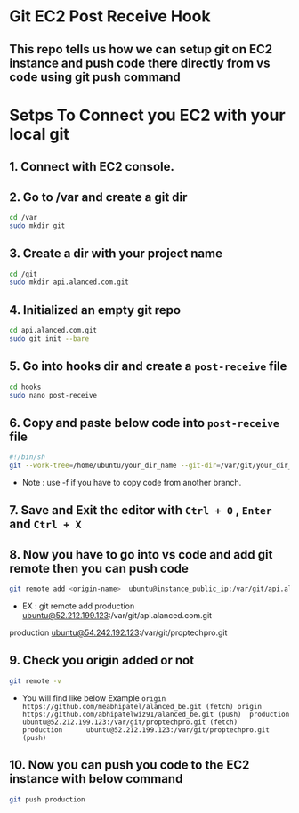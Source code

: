 # Git EC2 Post Receive Hook
This repo tells us how we can setup git on EC2 instance and push code there directly from vs code using git push command
---

# Setps To Connect you EC2 with your local git 
## 1. Connect with EC2 console.
## 2. Go to /var and create a git dir
```sh
cd /var
sudo mkdir git
```
## 3. Create a dir with your project name
```sh
cd /git
sudo mkdir api.alanced.com.git
```
## 4. Initialized an empty git repo
```sh
cd api.alanced.com.git
sudo git init --bare
```
## 5. Go into hooks dir and create a `post-receive` file 
```sh
cd hooks 
sudo nano post-receive
```

## 6. Copy and paste below code into `post-receive` file
```sh
#!/bin/sh
git --work-tree=/home/ubuntu/your_dir_name --git-dir=/var/git/your_dir_name.git checkout -f feature/auth-api
```
- Note : use -f if you have to copy code from another branch.
  
## 7. Save and Exit the editor with `Ctrl + O` , `Enter` and `Ctrl + X`
## 8. Now you have to go into vs code and add git remote then you can push code
```sh
git remote add <origin-name>  ubuntu@instance_public_ip:/var/git/api.alanced.com.git
```
- EX : git remote add production  ubuntu@52.212.199.123:/var/git/api.alanced.com.git


production      ubuntu@54.242.192.123:/var/git/proptechpro.git
## 9. Check you origin added or not 
```sh
git remote -v
```
- You will find like below Example
  `origin  https://github.com/meabhipatel/alanced_be.git (fetch)
origin  https://github.com/abhipatelwiz91/alanced_be.git (push) 
production      ubuntu@52.212.199.123:/var/git/proptechpro.git (fetch)      
production      ubuntu@52.212.199.123:/var/git/proptechpro.git (push)`

## 10. Now you can push you code to the EC2 instance with below command
```sh
git push production
```

